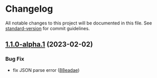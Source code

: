 # Changelog

All notable changes to this project will be documented in this file. See [standard-version](https://github.com/conventional-changelog/standard-version) for commit guidelines.

## [1.1.0-alpha.1](https://github.com/northwang-personal/chatbot-webhook-client/compare/v1.1.0-alpha.0...v1.1.0-alpha.1) (2023-02-02)


### Bug Fix

* fix JSON parse error ([88eadae](https://github.com/northwang-personal/chatbot-webhook-client/commit/88eadae400b110d9207d6f187ec43719df044e7d))
